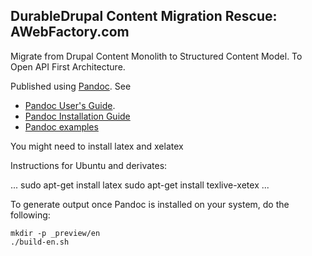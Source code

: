 ## DurableDrupal Content Migration Rescue: AWebFactory.com

Migrate from Drupal Content Monolith to Structured Content Model. To Open API First Architecture.

Published using [Pandoc](http://pandoc.org/). See

* [Pandoc User's Guide](http://pandoc.org/MANUAL.html#images).
* [Pandoc Installation Guide](http://pandoc.org/installing.html)
* [Pandoc examples](http://pandoc.org/demos.html)

You might need to install latex and xelatex

Instructions for Ubuntu and derivates:

...
sudo apt-get install latex
sudo apt-get install texlive-xetex
...

To generate output once Pandoc is installed on your system, do the following:

```
mkdir -p _preview/en
./build-en.sh
```
